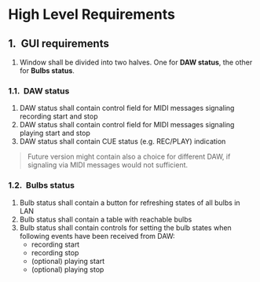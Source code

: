 <style>
body { counter-reset: h1counter h2counter h3counter h4counter h5counter h6counter; }

h1 { counter-reset: h2counter; }
h2 { counter-reset: h3counter; }
h3 { counter-reset: h4counter; }
h4 { counter-reset: h5counter; }
h5 { counter-reset: h6counter; }
h6 {}

h2:before {
    counter-increment: h2counter;
    content: counter(h2counter) ".\0000a0\0000a0";
}

h3:before {
    counter-increment: h3counter;
    content: counter(h2counter) "." counter(h3counter) ".\0000a0\0000a0";
}

h4:before {
    counter-increment: h4counter;
    content: counter(h2counter) "." counter(h3counter) "." counter(h4counter) ".\0000a0\0000a0";
}

h5:before {
    counter-increment: h5counter;
    content: counter(h2counter) "." counter(h3counter) "." counter(h4counter) "." counter(h5counter) ".\0000a0\0000a0";
}

h6:before {
    counter-increment: h6counter;
    content: counter(h2counter) "." counter(h3counter) "." counter(h4counter) "." counter(h5counter) "." counter(h6counter) ".\0000a0\0000a0";
}
</style>
# High Level Requirements

## GUI requirements
1. Window shall be divided into two halves. One for **DAW status**, the other for **Bulbs status**.

### DAW status
1. DAW status shall contain control field for MIDI messages signaling recording start and stop
1. DAW status shall contain control field for MIDI messages signaling playing start and stop
1. DAW status shall contain CUE status (e.g. REC/PLAY) indication
> Future version might contain also a choice for different DAW, if signaling via MIDI messages would not sufficient. 

### Bulbs status
1. Bulb status shall contain a button for refreshing states of all bulbs in LAN
1. Bulb status shall contain a table with reachable bulbs
1. Bulb status shall contain controls for setting the bulb states when following events have been received from DAW:
   - recording start
   - recording stop
   - (optional) playing start
   - (optional) playing stop
